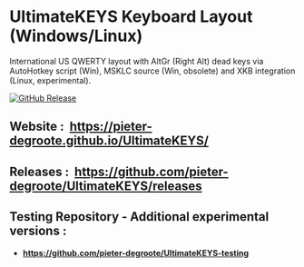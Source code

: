 # UltimateKEYS Keyboard Layout (Windows/Linux)

International US QWERTY layout with AltGr (Right Alt) dead keys via AutoHotkey script (Win), MSKLC source (Win, obsolete) and XKB integration (Linux, experimental).

[![GitHub Release](https://img.shields.io/github/release/pieter-degroote/UltimateKEYS.svg)](https://github.com/pieter-degroote/UltimateKEYS/releases)

## Website : &nbsp;https://pieter-degroote.github.io/UltimateKEYS/

## Releases : &nbsp;https://github.com/pieter-degroote/UltimateKEYS/releases

## Testing Repository - Additional experimental versions :

- **https://github.com/pieter-degroote/UltimateKEYS-testing**
